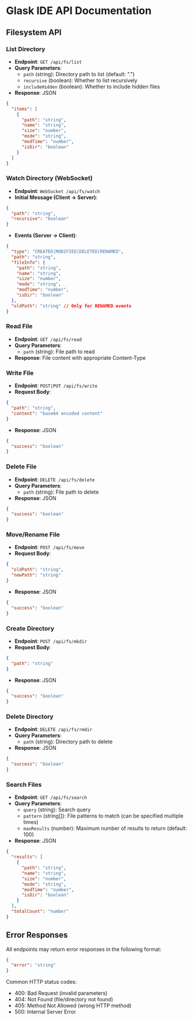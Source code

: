 # Glask IDE API Documentation

## Filesystem API

### List Directory
- **Endpoint**: `GET /api/fs/list`
- **Query Parameters**:
  - `path` (string): Directory path to list (default: ".")
  - `recursive` (boolean): Whether to list recursively
  - `includeHidden` (boolean): Whether to include hidden files
- **Response**: JSON
```json
{
  "items": [
    {
      "path": "string",
      "name": "string",
      "size": "number",
      "mode": "string",
      "modTime": "number",
      "isDir": "boolean"
    }
  ]
}
```

### Watch Directory (WebSocket)
- **Endpoint**: `WebSocket /api/fs/watch`
- **Initial Message (Client -> Server)**:
```json
{
  "path": "string",
  "recursive": "boolean"
}
```
- **Events (Server -> Client)**:
```json
{
  "type": "CREATED|MODIFIED|DELETED|RENAMED",
  "path": "string",
  "fileInfo": {
    "path": "string",
    "name": "string",
    "size": "number",
    "mode": "string",
    "modTime": "number",
    "isDir": "boolean"
  },
  "oldPath": "string" // Only for RENAMED events
}
```

### Read File
- **Endpoint**: `GET /api/fs/read`
- **Query Parameters**:
  - `path` (string): File path to read
- **Response**: File content with appropriate Content-Type

### Write File
- **Endpoint**: `POST|PUT /api/fs/write`
- **Request Body**:
```json
{
  "path": "string",
  "content": "base64 encoded content"
}
```
- **Response**: JSON
```json
{
  "success": "boolean"
}
```

### Delete File
- **Endpoint**: `DELETE /api/fs/delete`
- **Query Parameters**:
  - `path` (string): File path to delete
- **Response**: JSON
```json
{
  "success": "boolean"
}
```

### Move/Rename File
- **Endpoint**: `POST /api/fs/move`
- **Request Body**:
```json
{
  "oldPath": "string",
  "newPath": "string"
}
```
- **Response**: JSON
```json
{
  "success": "boolean"
}
```

### Create Directory
- **Endpoint**: `POST /api/fs/mkdir`
- **Request Body**:
```json
{
  "path": "string"
}
```
- **Response**: JSON
```json
{
  "success": "boolean"
}
```

### Delete Directory
- **Endpoint**: `DELETE /api/fs/rmdir`
- **Query Parameters**:
  - `path` (string): Directory path to delete
- **Response**: JSON
```json
{
  "success": "boolean"
}
```

### Search Files
- **Endpoint**: `GET /api/fs/search`
- **Query Parameters**:
  - `query` (string): Search query
  - `pattern` (string[]): File patterns to match (can be specified multiple times)
  - `maxResults` (number): Maximum number of results to return (default: 100)
- **Response**: JSON
```json
{
  "results": [
    {
      "path": "string",
      "name": "string",
      "size": "number",
      "mode": "string",
      "modTime": "number",
      "isDir": "boolean"
    }
  ],
  "totalCount": "number"
}
```

## Error Responses
All endpoints may return error responses in the following format:
```json
{
  "error": "string"
}
```

Common HTTP status codes:
- 400: Bad Request (invalid parameters)
- 404: Not Found (file/directory not found)
- 405: Method Not Allowed (wrong HTTP method)
- 500: Internal Server Error 